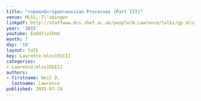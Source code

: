 ```yaml
---
title: "<span>G</span>aussian Processes (Part III)"
venue: MLSS, T\"ubingen
linkpdf: http://staffwww.dcs.shef.ac.uk/people/N.Lawrence/talks/gp_mlss15b.pdf
year: '2015'
youtube: Ead4TivIOmU
month: 7
day: '18'
layout: talk
key: Lawrence:mlss15bIII
categories:
- Lawrence:mlss15bIII
authors:
- firstname: Neil D.
  lastname: Lawrence
published: 2015-07-18
---
```

